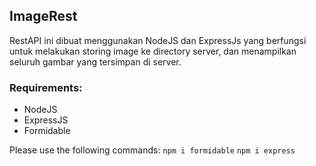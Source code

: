 ## ImageRest
RestAPI ini dibuat menggunakan NodeJS dan ExpressJs yang berfungsi untuk melakukan storing image ke directory server, 
dan menampilkan seluruh gambar yang tersimpan di server.

### Requirements:
- NodeJS
- ExpressJS
- Formidable

Please use the following commands:
```npm i formidable```
```npm i express```

